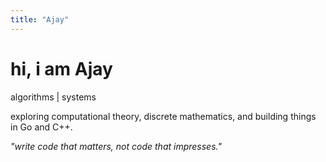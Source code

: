 ```yaml
---
title: "Ajay"
---
```


# hi, i am Ajay

algorithms | systems

exploring computational theory, discrete mathematics, and building things in Go and C++.

_"write code that matters, not code that impresses."_
